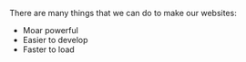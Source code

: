 There are many things that we can do to make our websites:

* Moar powerful
* Easier to develop
* Faster to load
